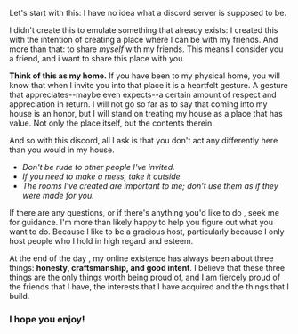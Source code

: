 Let's start with this: I have no idea what a discord server is supposed to be.

I didn't create this to emulate something that already exists: I created this with the intention of creating a place where I can be with my friends. And more than that: to share *myself* with my friends. This means I consider you a friend, and i want to share this place with you.

**Think of this as my home.** If you have been to my physical home, you will know that when I invite you into that place it is a heartfelt gesture. A gesture that appreciates--maybe even expects--a certain  amount of respect and appreciation in return. I will not go so far as to say that coming into my house is an honor, but I will stand on treating my house as a place that has value. Not only the place itself, but the contents therein. 

And so with this discord, all I ask is that you don't act any differently here than you would in my house.  

- *Don't be rude to other people I've invited.*
- *If you need to make a mess, take it outside.* 
- *The rooms I've created are important to me; don't use them as if they were made for you.* 

If there are any questions, or if there's anything you'd like to do , seek me for guidance. I'm more than likely happy to help you figure out what you want to do. Because I like to be a gracious host, particularly because I only host people who I hold in high regard and esteem.

At the end of the day , my online existence has always been about three things: **honesty, craftsmanship, and good intent**. I believe that these three things are the only things worth being proud of, and I am fiercely proud of the friends that I have, the interests that I have acquired and the things that I build. 

### I hope you enjoy! 